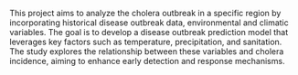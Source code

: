 This project aims to analyze the cholera outbreak in a specific region by incorporating historical disease outbreak data, environmental and climatic variables. The goal is to develop a disease outbreak prediction model that leverages key factors such as temperature, precipitation, and sanitation. The study explores the relationship between these variables and cholera incidence, aiming to enhance early detection and response mechanisms.
